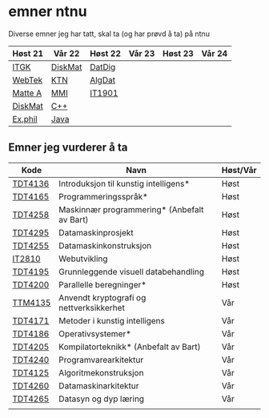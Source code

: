 # emner ntnu

Diverse emner jeg har tatt, skal ta (og har prøvd å ta) på ntnu

| Høst 21                     | Vår 22                    | Høst 22    | Vår 23 | Høst 23 | Vår 24 |
| --------------------------- | ------------------------- | ---------- | ------ | ------- | ------ |
| [ITGK](TDT4109-ITGK/)       | [DiskMat](MA0301-DiskMat) | [DatDig]() |        |         |        |
| [WebTek](IT2805-Webtek/)    | [KTN](TTM4100-KTN)        | [AlgDat]() |        |         |        |
| [Matte A](MA0001-MatteA/)   | [MMI](TDT4180-MMI)        | [IT1901]() |        |         |        |
| [DiskMat](TMA4140-DiskMat/) | [C++](TDT4102-C++)        |            |        |         |        |
| [Ex.phil](EXPH0300-ExPhil/) | [Java](https://gitlab.stud.idi.ntnu.no/haavasny/tdt-4100)      |            |        |         |        |

## Emner jeg vurderer å ta


| Kode                                                  | Navn                                       | Høst/Vår |
| ----------------------------------------------------- | -----------------------------------------  | -------- |
| [TDT4136](https://www.ntnu.no/studier/emner/TDT4136/) | Introduksjon til kunstig intelligens*      | Høst     |
| [TDT4165](https://www.ntnu.no/studier/emner/TDT4165/) | Programmeringsspråk*                       | Høst     |
| [TDT4258](https://www.ntnu.no/studier/emner/TDT4258/) | Maskinnær programmering* (Anbefalt av Bart)| Høst     |
| [TDT4295](https://www.ntnu.no/studier/emner/TDT4295/) | Datamaskinprosjekt                         | Høst     |
| [TDT4255](https://www.ntnu.no/studier/emner/TDT4255/) | Datamaskinkonstruksjon                     | Høst     |
| [IT2810](https://www.ntnu.no/studier/emner/IT2810)    | Webutvikling                               | Høst     |
| [TDT4195](https://www.ntnu.no/studier/emner/TDT4195/) | Grunnleggende visuell databehandling       | Høst     |
| [TDT4200](https://www.ntnu.no/studier/emner/TDT4200/) | Parallelle beregninger*                    | Høst     |
| [TTM4135](https://www.ntnu.no/studier/emner/TTM4135/) | Anvendt kryptografi og nettverksikkerhet   | Vår      |
| [TDT4171](https://www.ntnu.no/studier/emner/TDT4171/) | Metoder i kunstig intelligens              | Vår      |
| [TDT4186](https://www.ntnu.no/studier/emner/TDT4186/) | Operativsystemer*                          | Vår      |
| [TDT4205](https://www.ntnu.no/studier/emner/TDT4205/) | Kompilatorteknikk* (Anbefalt av Bart)      | Vår      |
| [TDT4240](https://www.ntnu.no/studier/emner/TDT4240/) | Programvarearkitektur                      | Vår      |
| [TDT4125](https://www.ntnu.no/studier/emner/TDT4125/) | Algoritmekonstruksjon                      | Vår      |
| [TDT4260](https://www.ntnu.no/studier/emner/TDT4260/) | Datamaskinarkitektur                       | Vår      |
| [TDT4265](https://www.ntnu.no/studier/emner/TDT4265/) | Datasyn og dyp læring                      | Vår      |
|                                                       |                                            |          |
